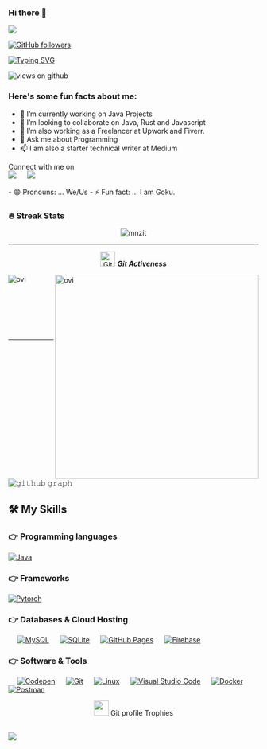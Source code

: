 


### Hi there 👋

<img src="https://profile-counter.glitch.me/mnzit/count.svg">

[![GitHub followers](https://img.shields.io/github/followers/Ahmad-shaikh575.svg?style=social&label=Followers)](https://github.com/Ahmad-shaikh575?tab=followers)

[![Typing SVG](https://readme-typing-svg.herokuapp.com?font=Architects+Daughter&color=7AF79A&size=30&lines=Hey!+It's+Manjit!;I'm+a+Full+Stack+Developer...;I'm+currently+focused+on+Java+Javascript+Rust;And+I'm+a+proud+Nepali+🇳🇵)](https://git.io/typing-svg)

<img src="https://komarev.com/ghpvc/?username=mnzit&label=Views&color=brightgreen&style=flat-square" alt="views on github" />

<h3> Here's some fun facts about me: </h3>

- 🔭 I’m currently working on Java Projects
- 👯 I’m looking to collaborate on Java, Rust and Javascript
- 🤔 I’m also working as a Freelancer at Upwork and Fiverr.
- 💬 Ask me about Programming
- 📫 I am also a starter technical writer at Medium 

<p>Connect with me on
<br>	
<a target="_blank" href="https://www.linkedin.com/in/manjit-shakya-b2161582//"><img src="https://img.shields.io/badge/-LinkedIn-0077B5?style=for-the-badge&logo=Linkedin&logoColor=white"></img></a>
&emsp;
<a target="_blank" href="mailto:mnzitshakya@gmail.com"
><img src="https://img.shields.io/badge/-Gmail-D14836?style=for-the-badge&logo=Gmail&logoColor=white"></img></a>


<br>
</p>
- 😄 Pronouns: ... We/Us
- ⚡ Fun fact: ... I am Goku. 

### 🔥 Streak Stats
<p align="center"><img src="https://github-readme-stats.vercel.app/api?username=mnzit&theme=gruvbox" alt="mnzit"  /></p>

<hr>
<p align="center">
 <img src="https://media.giphy.com/media/W5eoZHPpUx9sapR0eu/giphy.gif" width="30px" alt="Git"/>&nbsp;<i><b>Git Activeness</b></i></p>
 
<p><img align="left" src="https://github-readme-stats.vercel.app/api/top-langs?username=mnzit&show_icons=true&locale=en&layout=compact&theme=gruvbox" alt="ovi" /></p>
<p>&nbsp;<img align="right" src="https://github-readme-stats.vercel.app/api?username=mnzit&show_icons=true&locale=en&theme=gruvbox" alt="ovi" width="410" /></p>
<br><br><br><br><br>

<hr>



![𝚐𝚒𝚝𝚑𝚞𝚋 𝚐𝚛𝚊𝚙𝚑](https://activity-graph.herokuapp.com/graph?username=mnzit&theme=gruvbox&hide_border=true&area=true)



## 🛠️ My Skills

### 👉 Programming languages

<p align="left"> 
  
<a href="https://www.java.com/en/">
    <img alt="Java" src="https://img.shields.io/badge/Java-ED8B00?style=for-the-badge&logo=java&logoColor=white"/>
  </a>


</p>

### 👉 Frameworks
<p align="left"> 
  <a href="https://pytorch.org/" target="_blank"> 
    <img alt="Pytorch" src="https://img.shields.io/badge/PyTorch-EE4C2C?style=for-the-badge&logo=PyTorch&logoColor=white"/>
  </a>
</p>

### 👉 Databases & Cloud Hosting
<p align="left">
  &emsp;
    <a href="https://www.mysql.com/"><img alt="MySQL" src="https://img.shields.io/badge/MySQL-00000F?style=for-the-badge&logo=mysql&logoColor=white"></a>
  &emsp;
    <a href="https://www.sqlite.org/"><img alt="SQLite" src ="https://img.shields.io/badge/SQLite-07405E?style=for-the-badge&logo=sqlite&logoColor=white"/></a>
  &emsp;
    <a href="https://www.github.com"><img alt="GitHub Pages" src="https://img.shields.io/badge/GitHub-100000?style=for-the-badge&logo=github&logoColor=white"></a>
  &emsp;
<a href="https://firebase.google.com/"><img alt="Firebase" src ="https://img.shields.io/badge/firebase-ffca28?style=for-the-badge&logo=firebase&logoColor=black"></a>
 </p>

 ### 👉 Software & Tools
 
<p>
  &emsp;
    <a href="#"><img alt="Codepen" src="https://img.shields.io/badge/Codepen-000000?style=for-the-badge&logo=codepen&logoColor=white"></a>
  &emsp;
    <a href="#"><img alt="Git" src="https://img.shields.io/badge/Git-F05032?style=for-the-badge&logo=git&logoColor=white"></a>
  &emsp;
    <a href="#"><img alt="Linux" src="https://img.shields.io/badge/Linux-FCC624?style=for-the-badge&logo=linux&logoColor=black"></a>
   &emsp;
    <a href="#"><img alt="Visual Studio Code" src="https://img.shields.io/badge/Visual_Studio_Code-0078D4?style=for-the-badge&logo=visual%20studio%20code&logoColor=white"></a>
  &emsp;
    <a href="#"><img alt="Docker" src="https://img.shields.io/badge/Docker-2CA5E0?style=for-the-badge&logo=docker&logoColor=white"></a>
     &emsp;
    <a href="#"><img alt="Postman" src="https://img.shields.io/badge/Postman-FF6C37?style=for-the-badge&logo=Postman&logoColor=white"></a>
     
    
</p>
<p align="center"><img src="https://media.giphy.com/media/QaMcXSekUWx7aogAUr/giphy.gif" width="30" />&nbsp;Git profile Trophies</p><br>
<img src="https://github-profile-trophy.vercel.app/?username=Ahmad-shaikh575&theme=gruvbox" />


<br/>

